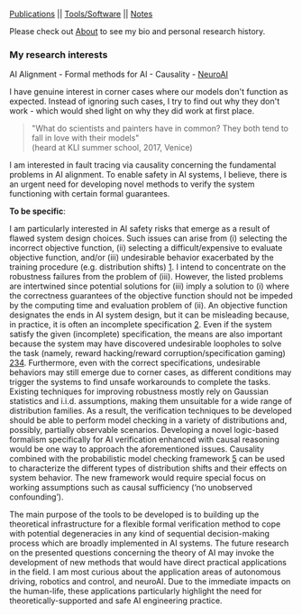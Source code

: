 
[Publications](./_pages/publications.html) || [Tools/Software](./_pages/tools.html) || [Notes](./_pages/notes.html)

Please check out [About](./_pages/aboutme.html) to see my bio and personal research history.


### My research interests

AI Alignment - Formal methods for AI - Causality - [NeuroAI](https://xcorr.files.wordpress.com/2022/12/neuroai-big-tent-page-1.png) 


<!--  I enjoy working on "edge cases". In science and engineering, we easily get carried away with the success/prediction rates of our models and how "well" they perform. But, oftentimes, our models do poorly at trivial(?) tasks and we do not exactly know why. Most likely explanation is due to the naive assumptions we had to make for the sake of simplicity or computational complexity. -->

I have genuine interest in corner cases where our models don't function as expected. Instead of ignoring such cases, I try to find out why they don't work - which would shed light on why they did work at first place.

> "What do scientists and painters have in common? They both tend to fall in love with their models" <br> (heard at KLI summer school, 2017, Venice)


I am interested in fault tracing via causality concerning the fundamental problems in AI alignment. To enable safety in AI systems, I believe, there is an urgent need for developing novel methods to verify the system functioning with certain formal guarantees.


**To be specific**:

<!-- My research interests revolve around concerns related to AI Alignment in safety-critical systems.-->
I am particularly interested in AI safety risks that emerge as a result of flawed system design choices. Such issues can arise from (i) selecting the incorrect objective function, (ii) selecting a difficult/expensive to evaluate objective function, and/or (iii) undesirable behavior exacerbated by the training procedure (e.g. distribution shifts) [1](https://arxiv.org/pdf/2401.10899). I intend to concentrate on the robustness failures from the problem of (iii). However, the listed problems are intertwined since potential solutions for (iii) imply a solution to (i) where the correctness guarantees of the objective function should not be impeded by the computing time and evaluation problem of (ii). An objective function designates the ends in AI system design, but it can be misleading because, in practice, it is often an incomplete specification [2](https://drive.google.com/uc?export=download&id=1k93292JCoIHU0h6xVO3qmeRwLyOSlS4o). Even if the system satisfy the given (incomplete) specification, the means are also important because the system may have discovered undesirable loopholes to solve the task (namely, reward hacking/reward corruption/specification gaming) [2](https://drive.google.com/uc?export=download&id=1k93292JCoIHU0h6xVO3qmeRwLyOSlS4o)[3](https://arxiv.org/pdf/1711.09883)[4](https://arxiv.org/pdf/1705.08417). Furthermore, even with the correct specifications, undesirable behaviors may still emerge due to corner cases, as different conditions may trigger the systems to find unsafe workarounds to complete the tasks. Existing techniques for improving robustness mostly rely on Gaussian statistics and i.i.d. assumptions, making them unsuitable for a wide range of distribution families. As a result, the verification techniques to be developed should be able to perform model checking in a variety of distributions and, possibly, partially observable scenarios. Developing a novel logic-based formalism specifically for AI verification enhanced with causal reasoning would be one way to approach the aforementioned issues. Causality combined with the probabilistic model checking framework [5](https://arxiv.org/pdf/2105.09108) can be used to characterize the different types of distribution shifts and their effects on system behavior. The new framework would require special focus on working assumptions such as causal sufficiency (‘no unobserved confounding’).

The main purpose of the tools to be developed is to building up the theoretical infrastructure for a flexible formal verification method to cope with potential degeneracies in any kind of sequential decision-making process which are broadly implemented in AI systems. The future research on the presented questions concerning the theory of AI may invoke the development of new methods that would have direct practical applications in the field. I am most curious about the application areas of autonomous driving, robotics and control, and neuroAI. Due to the immediate impacts on the human-life, these applications particularly highlight the need for theoretically-supported and safe AI engineering practice.





<!---
All this should be 
commented out

## Reading list/ notes/ sources:
- Bulleted
- List


## Projects:

- Bulleted
- List


## Publications:
- Bulleted
- List



## Welcome to GitHub Pages

You can use the [editor on GitHub](https://github.com/basakkcgl/whoisbasak/edit/gh-pages/index.md) to maintain and preview the content for your website in Markdown files.

Whenever you commit to this repository, GitHub Pages will run [Jekyll](https://jekyllrb.com/) to rebuild the pages in your site, from the content in your Markdown files.

### Markdown

Markdown is a lightweight and easy-to-use syntax for styling your writing. It includes conventions for

```markdown
Syntax highlighted code block

# Header 1
## Header 2
### Header 3

- Bulleted
- List

1. Numbered
2. List

**Bold** and _Italic_ and `Code` text

[Link](url) and ![Image](src)
```

For more details see [Basic writing and formatting syntax](https://docs.github.com/en/github/writing-on-github/getting-started-with-writing-and-formatting-on-github/basic-writing-and-formatting-syntax).

### Jekyll Themes

Your Pages site will use the layout and styles from the Jekyll theme you have selected in your [repository settings](https://github.com/basakkcgl/whoisbasak/settings/pages). The name of this theme is saved in the Jekyll `_config.yml` configuration file.

### Support or Contact

Having trouble with Pages? Check out our [documentation](https://docs.github.com/categories/github-pages-basics/) or [contact support](https://support.github.com/contact) and we’ll help you sort it out.

-->
